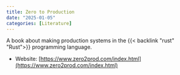 ```yaml
---
title: Zero to Production
date: "2025-01-05"
categories: [Literature]
---
```


A book about making production systems in the {{< backlink "rust" "Rust">}} programming language.

- Website: [https://www.zero2prod.com/index.html](https://www.zero2prod.com/index.html)
